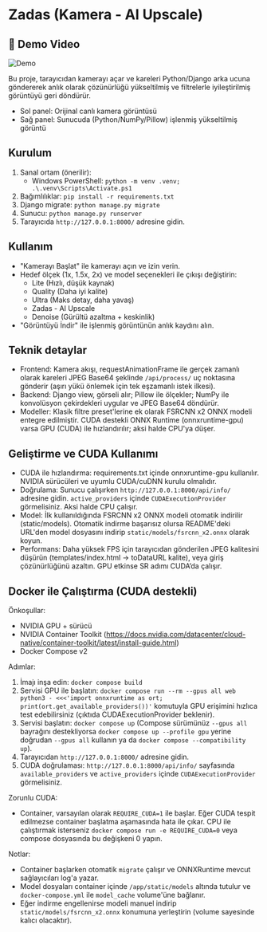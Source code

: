 # Zadas (Kamera - AI Upscale)

## 🎥 Demo Video

![Demo](./assets/demo.gif)

Bu proje, tarayıcıdan kamerayı açar ve kareleri Python/Django arka ucuna göndererek anlık olarak çözünürlüğü yükseltilmiş ve filtrelerle iyileştirilmiş görüntüyü geri döndürür.

- Sol panel: Orijinal canlı kamera görüntüsü
- Sağ panel: Sunucuda (Python/NumPy/Pillow) işlenmiş yükseltilmiş görüntü

## Kurulum
1. Sanal ortam (önerilir):
   - Windows PowerShell: `python -m venv .venv; .\.venv\Scripts\Activate.ps1`
2. Bağımlılıklar: `pip install -r requirements.txt`
3. Django migrate: `python manage.py migrate`
4. Sunucu: `python manage.py runserver`
5. Tarayıcıda `http://127.0.0.1:8000/` adresine gidin.

## Kullanım
- "Kamerayı Başlat" ile kamerayı açın ve izin verin.
- Hedef ölçek (1x, 1.5x, 2x) ve model seçenekleri ile çıkışı değiştirin:
  - Lite (Hızlı, düşük kaynak)
  - Quality (Daha iyi kalite)
  - Ultra (Maks detay, daha yavaş)
  - Zadas - AI Upscale
  - Denoise (Gürültü azaltma + keskinlik)
- "Görüntüyü İndir" ile işlenmiş görüntünün anlık kaydını alın.

## Teknik detaylar
- Frontend: Kamera akışı, requestAnimationFrame ile gerçek zamanlı olarak kareleri JPEG Base64 şeklinde `/api/process/` uç noktasına gönderir (aşırı yükü önlemek için tek eşzamanlı istek ilkesi).
- Backend: Django view, görseli alır; Pillow ile ölçekler; NumPy ile konvolüsyon çekirdekleri uygular ve JPEG Base64 döndürür.
- Modeller: Klasik filtre preset'lerine ek olarak FSRCNN x2 ONNX modeli entegre edilmiştir. CUDA destekli ONNX Runtime (onnxruntime-gpu) varsa GPU (CUDA) ile hızlandırılır; aksi halde CPU'ya düşer.

## Geliştirme ve CUDA Kullanımı
- CUDA ile hızlandırma: requirements.txt içinde onnxruntime-gpu kullanılır. NVIDIA sürücüleri ve uyumlu CUDA/cuDNN kurulu olmalıdır.
- Doğrulama: Sunucu çalışırken `http://127.0.0.1:8000/api/info/` adresine gidin. `active_providers` içinde `CUDAExecutionProvider` görmelisiniz. Aksi halde CPU çalışır.
- Model: İlk kullanıldığında FSRCNN x2 ONNX modeli otomatik indirilir (static/models). Otomatik indirme başarısız olursa README'deki URL'den model dosyasını indirip `static/models/fsrcnn_x2.onnx` olarak koyun.
- Performans: Daha yüksek FPS için tarayıcıdan gönderilen JPEG kalitesini düşürün (templates/index.html → toDataURL kalite), veya giriş çözünürlüğünü azaltın. GPU etkinse SR adımı CUDA’da çalışır.

## Docker ile Çalıştırma (CUDA destekli)
Önkoşullar:
- NVIDIA GPU + sürücü
- NVIDIA Container Toolkit (https://docs.nvidia.com/datacenter/cloud-native/container-toolkit/latest/install-guide.html)
- Docker Compose v2

Adımlar:
1. İmajı inşa edin: `docker compose build`
2. Servisi GPU ile başlatın: `docker compose run --rm --gpus all web python3 - <<<'import onnxruntime as ort; print(ort.get_available_providers())'` komutuyla GPU erişimini hızlıca test edebilirsiniz (çıktıda CUDAExecutionProvider beklenir).
3. Servisi başlatın: `docker compose up` (Compose sürümünüz `--gpus all` bayrağını destekliyorsa `docker compose up --profile gpu` yerine doğrudan `--gpus all` kullanın ya da `docker compose --compatibility up`).
4. Tarayıcıdan `http://127.0.0.1:8000/` adresine gidin.
5. CUDA doğrulaması: `http://127.0.0.1:8000/api/info/` sayfasında `available_providers` ve `active_providers` içinde `CUDAExecutionProvider` görmelisiniz.

Zorunlu CUDA:
- Container, varsayılan olarak `REQUIRE_CUDA=1` ile başlar. Eğer CUDA tespit edilmezse container başlatma aşamasında hata ile çıkar. CPU ile çalıştırmak isterseniz `docker compose run -e REQUIRE_CUDA=0` veya compose dosyasında bu değişkeni 0 yapın.

Notlar:
- Container başlarken otomatik `migrate` çalışır ve ONNXRuntime mevcut sağlayıcıları log'a yazar.
- Model dosyaları container içinde `/app/static/models` altında tutulur ve `docker-compose.yml` ile `model_cache` volume'üne bağlanır.
- Eğer indirme engellenirse modeli manuel indirip `static/models/fsrcnn_x2.onnx` konumuna yerleştirin (volume sayesinde kalıcı olacaktır).
